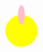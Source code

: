 <!DOCTYPE html>
<html lang="en">
<head>
<meta charset="UTF-8">
<meta name="viewport" content="width=device-width, initial-scale=1.0">
<title>Animated Flower</title>
<style>
  .flower {
    width: 100px;
    height: 100px;
    background: yellow;
    position: relative;
    border-radius: 50%;
    animation: bloom 3s infinite alternate;
  }
  .petal {
    width: 20px;
    height: 60px;
    background: pink;
    position: absolute;
    top: -30px;
    left: 40px;
    border-radius: 50%;
    transform-origin: center bottom;
    animation: swing 3s infinite alternate;
  }
  @keyframes bloom {
    from {
      width: 100px;
      height: 100px;
    }
    to {
      width: 120px;
      height: 120px;
    }
  }
  @keyframes swing {
    from {
      transform: rotate(0deg);
    }
    to {
      transform: rotate(20deg);
    }
  }
</style>
</head>
<body>
  <div class="flower">
    <div class="petal"></div>
    <div class="petal" style="transform: rotate(60deg);"></div>
    <div class="petal" style="transform: rotate(120deg);"></div>
    <div class="petal" style="transform: rotate(180deg);"></div>
    <div class="petal" style="transform: rotate(240deg);"></div>
    <div class="petal" style="transform: rotate(300deg);"></div>
  </div>
</body>
</html>
